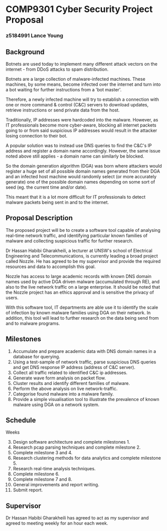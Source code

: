 # COMP9301 Cyber Security Project Proposal
### z5184991 Lance Young


## Background

Botnets are used today to implement many different attack vectors on the internet - from DDoS attacks to spam distribution. 

Botnets are a large collection of malware-infected machines. These machines, by some means, become infected over the internet and turn into a bot waiting for further instructions from a 'bot master'.

Therefore, a newly infected machine will try to establish a connection with one or more command & control (C&C) servers to download updates, retrieve instructions or send private data from the host.

Traditionally, IP addresses were hardcoded into the malware. However, as IT professionals become more cyber-aware, blocking all internet packets going to or from said suspicious IP addresses would result in the attacker losing connection to their bot. 

A popular solution was to instead use DNS queries to find the C&C's IP address and register a domain name accordingly. However, the same issue noted above still applies - a domain name can similarly be blocked.

So the domain generation algorithm (DGA) was born where attackers would register a huge set of all possible domain names generated from their DGA and an infected host machine would randomly select (or more accurately generate) one of the possible domain names depending on some sort of seed (eg. the current time and/or date).

This meant that it is a lot more difficult for IT professionals to detect malware packets being sent in and to the internet.


## Proposal Description

The proposed project will be to create a software tool capable of analysing real-time network traffic, and identifying particular known families of malware and collecting suspicious traffic for further research.

Dr Hassan Habibi Gharakheili, a lecturer at UNSW's school of Electrical Engineering and Telecommunications, is currently leading a broad project called Nozzle. He has agreed to be my supervisor and provide the required resources and data to accomplish this goal.

Nozzle has access to large academic records with known DNS domain names used by active DGA driven malware (accumulated through RE), and also to the live network traffic on a large enterprise. It should be noted that the Nozzle project has an ethics approval and is sensitive the privacy of users.

With this software tool, IT departments are able use it to identify the scale of infection by known malware families using DGA on their network. In addition, this tool will lead to further research on the data being send from and to malware programs.


## Milestones

1. Accumulate and prepare academic data with DNS domain names in a database for querying.
2. Using a test-sample of network traffic, parse suspicious DNS queries and get DNS response IP address (address of C&C server).
3. Collect all traffic related to identified C&C ip addresses.
4. Generate wave form analysis on packet flow.
5. Cluster results and identify different families of malware.
6. Perform the above analysis on live network-traffic.
7. Categorise found malware into a malware family.
8. Provide a simple visualisation tool to illustrate the prevalence of known malware using DGA on a network system.


## Schedule

Weeks

3. Design software architecture and complete milestones 1.
4. Research pcap parsing techniques and complete milestone 2.
5. Complete milestone 3 and 4.
6. Research clustering methods for data analytics and complete milestone 5.
7. Research real-time analysis techniques.
8. Complete milestone 6.
9. Complete milestone 7 and 8.
10. General improvements and report writing.
11. Submit report.


## Supervisor

Dr Hassan Habibi Gharakheili has agreed to act as my supervisor and agreed to meeting weekly for an hour each week.
